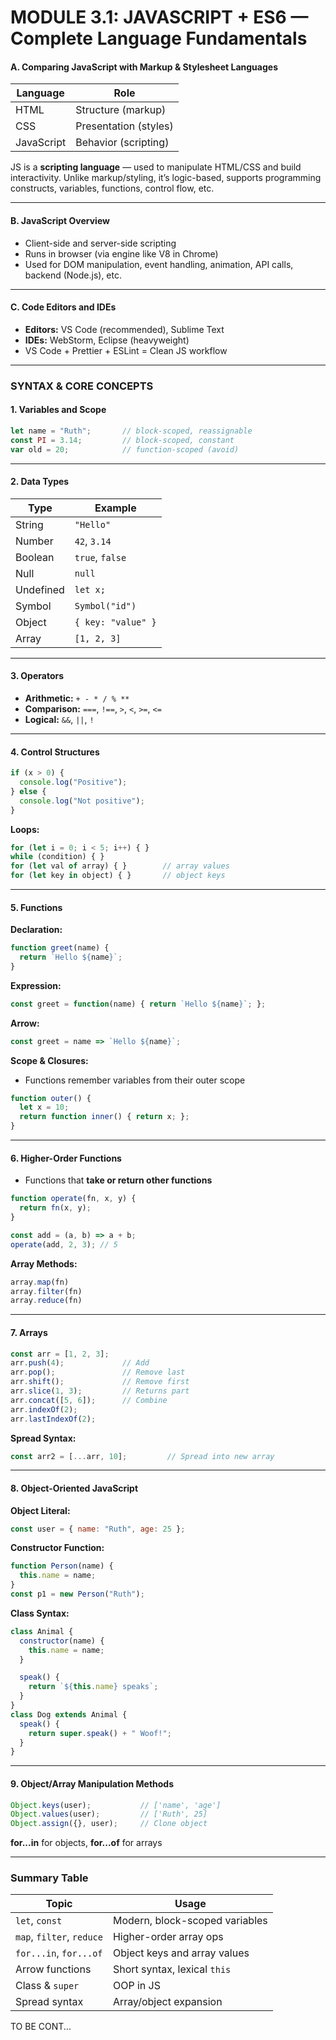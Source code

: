 #  MODULE 3.1: JAVASCRIPT + ES6 — Complete Language Fundamentals


#### A. Comparing JavaScript with Markup & Stylesheet Languages

| Language   | Role                  |
| ---------- | --------------------- |
| HTML       | Structure (markup)    |
| CSS        | Presentation (styles) |
| JavaScript | Behavior (scripting)  |

JS is a **scripting language** — used to manipulate HTML/CSS and build interactivity. Unlike markup/styling, it’s logic-based, supports programming constructs, variables, functions, control flow, etc.

---

#### B. JavaScript Overview

* Client-side and server-side scripting
* Runs in browser (via engine like V8 in Chrome)
* Used for DOM manipulation, event handling, animation, API calls, backend (Node.js), etc.

---

#### C. Code Editors and IDEs

* **Editors:** VS Code (recommended), Sublime Text
* **IDEs:** WebStorm, Eclipse (heavyweight)
* VS Code + Prettier + ESLint = Clean JS workflow

---

### SYNTAX & CORE CONCEPTS

#### 1. Variables and Scope

```js
let name = "Ruth";       // block-scoped, reassignable
const PI = 3.14;         // block-scoped, constant
var old = 20;            // function-scoped (avoid)
```

---

#### 2. Data Types

| Type      | Example            |
| --------- | ------------------ |
| String    | `"Hello"`          |
| Number    | `42`, `3.14`       |
| Boolean   | `true`, `false`    |
| Null      | `null`             |
| Undefined | `let x;`           |
| Symbol    | `Symbol("id")`     |
| Object    | `{ key: "value" }` |
| Array     | `[1, 2, 3]`        |

---

#### 3. Operators

* **Arithmetic:** `+ - * / % **`
* **Comparison:** `===`, `!==`, `>`, `<`, `>=`, `<=`
* **Logical:** `&&`, `||`, `!`

---

#### 4. Control Structures

```js
if (x > 0) {
  console.log("Positive");
} else {
  console.log("Not positive");
}
```

**Loops:**

```js
for (let i = 0; i < 5; i++) { }
while (condition) { }
for (let val of array) { }        // array values
for (let key in object) { }       // object keys
```

---

#### 5. Functions

**Declaration:**

```js
function greet(name) {
  return `Hello ${name}`;
}
```

**Expression:**

```js
const greet = function(name) { return `Hello ${name}`; };
```

**Arrow:**

```js
const greet = name => `Hello ${name}`;
```

**Scope & Closures:**

* Functions remember variables from their outer scope

```js
function outer() {
  let x = 10;
  return function inner() { return x; };
}
```

---

#### 6. Higher-Order Functions

* Functions that **take or return other functions**

```js
function operate(fn, x, y) {
  return fn(x, y);
}

const add = (a, b) => a + b;
operate(add, 2, 3); // 5
```

**Array Methods:**

```js
array.map(fn)
array.filter(fn)
array.reduce(fn)
```

---

#### 7. Arrays

```js
const arr = [1, 2, 3];
arr.push(4);             // Add
arr.pop();               // Remove last
arr.shift();             // Remove first
arr.slice(1, 3);         // Returns part
arr.concat([5, 6]);      // Combine
arr.indexOf(2);
arr.lastIndexOf(2);
```

**Spread Syntax:**

```js
const arr2 = [...arr, 10];         // Spread into new array
```

---

#### 8. Object-Oriented JavaScript

**Object Literal:**

```js
const user = { name: "Ruth", age: 25 };
```

**Constructor Function:**

```js
function Person(name) {
  this.name = name;
}
const p1 = new Person("Ruth");
```

**Class Syntax:**

```js
class Animal {
  constructor(name) {
    this.name = name;
  }

  speak() {
    return `${this.name} speaks`;
  }
}
class Dog extends Animal {
  speak() {
    return super.speak() + " Woof!";
  }
}
```

---

#### 9. Object/Array Manipulation Methods

```js
Object.keys(user);           // ['name', 'age']
Object.values(user);         // ['Ruth', 25]
Object.assign({}, user);     // Clone object
```

**for...in** for objects, **for...of** for arrays

---

### Summary Table

| Topic                     | Usage                          |
| ------------------------- | ------------------------------ |
| `let`, `const`            | Modern, block-scoped variables |
| `map`, `filter`, `reduce` | Higher-order array ops         |
| `for...in`, `for...of`    | Object keys and array values   |
| Arrow functions           | Short syntax, lexical `this`   |
| Class & `super`           | OOP in JS                      |
| Spread syntax             | Array/object expansion         |

<footer>TO BE CONT...</footer>
